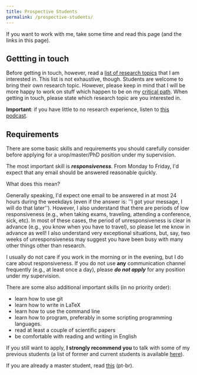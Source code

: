 ```yaml
---
title: Prospective Students
permalink: /prospective-students/
---
```


If you want to work with me, take some time and read this page (and the links in this page).

## Gettting in touch

Before getting in touch, however, read a [list of research topics](/research) that I am interested in. This list is not exhaustive, though. Students are welcome to bring their own research topic. However, please keep in mind that I will be more happy to work on stuff which happen to be on my [critical path](http://www.pgbovine.net/critical-path.htm). When getting in touch, please state which research topic are you interested in.

**Important**: if you have little to no research experience, listen to [this podcast](https://hipsters.tech/pesquisa-em-engenharia-de-software-hipsters-84/).

## Requirements

There are some basic skills and requirements you should carefully consider before applying for a urop/master/PhD position under my supervision.

The most important skill is ***responsiveness***. From Monday to Friday, I'd expect that any email should be answered reasonable quickly.

What does this mean?

Generally speaking, I'd expect one email to be answered in at most 24 hours during the weekdays (even if the answer is: ''I got your message, I will do that later''). However, I also understand that there are periods of low responsiveness (e.g., when taking exams, traveling, attending a conference, sick, etc). In most of these cases, the period of unresponsiveness is clear in advance (e.g., you know when you have to travel), so please let me know in advance as well! I also understand very exceptional situations, but, say, two weeks of unresponsiveness may suggest you have been busy with many other things other than research.

I usually do not care if you work in the morning or in the evening, but I do care about responsiveness. If you do not use **any** communication channel frequently (e.g., at least once a day), please ***do not apply*** for any position under my supervision.

There are some also additional important skills (in no priority order):

- learn how to use git
- learn how to write in LaTeX
- learn how to use the command line
- learn how to program, preferably in some scripting programming languages.
- read at least a couple of scientific papers
- be comfortable with reading and writing in English

If you still want to apply, **I strongly recommend you** to talk with some of my previous students (a list of former and current students is available [here](/students)).

If you are already a master student, read [this](/instrucoes-alunos-msc) (pt-br).
